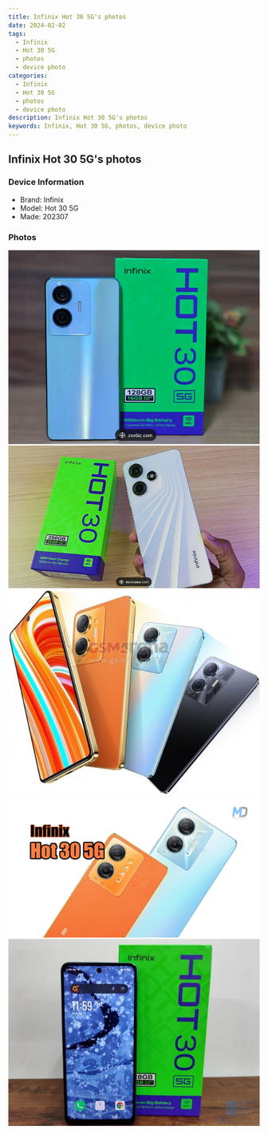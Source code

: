 ```yaml
---
title: Infinix Hot 30 5G's photos
date: 2024-02-02
tags: 
  - Infinix
  - Hot 30 5G
  - photos
  - device photo
categories: 
  - Infinix
  - Hot 30 5G
  - photos
  - device photo
description: Infinix Hot 30 5G's photos
keywords: Infinix, Hot 30 5G, photos, device photo
---
```


## Infinix Hot 30 5G's photos

### Device Information

- Brand: Infinix
- Model: Hot 30 5G
- Made: 202307

### Photos

![/images/best-assets/devices/infinix/infinix-hot-30-5g/1.jpg](/images/best-assets/devices/infinix/infinix-hot-30-5g/1.jpg)
![/images/best-assets/devices/infinix/infinix-hot-30-5g/2.jpg](/images/best-assets/devices/infinix/infinix-hot-30-5g/2.jpg)
![/images/best-assets/devices/infinix/infinix-hot-30-5g/3.jpg](/images/best-assets/devices/infinix/infinix-hot-30-5g/3.jpg)
![/images/best-assets/devices/infinix/infinix-hot-30-5g/4.jpg](/images/best-assets/devices/infinix/infinix-hot-30-5g/4.jpg)
![/images/best-assets/devices/infinix/infinix-hot-30-5g/5.jpg](/images/best-assets/devices/infinix/infinix-hot-30-5g/5.jpg)
